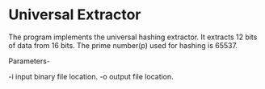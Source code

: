 # Universal Extractor

The program implements the universal hashing extractor. It extracts 12 bits of data from 16 bits. The prime number(p) used for hashing is 65537.

Parameters-

-i input binary file location.
-o output file location.
